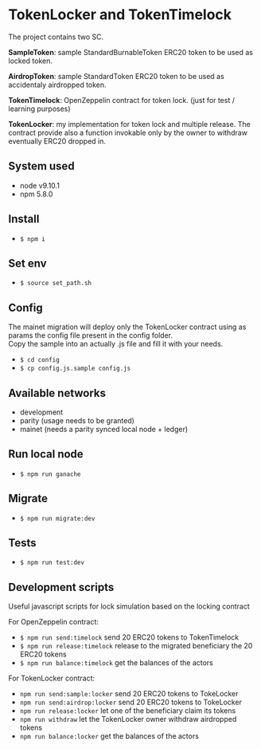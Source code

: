 # TokenLocker and TokenTimelock
The project contains two SC.

**SampleToken**: sample StandardBurnableToken ERC20 token to be used as locked token.

**AirdropToken**: sample StandardToken ERC20 token to be used as accidentaly airdropped token.

**TokenTimelock**: OpenZeppelin contract for token lock. (just for test / learning purposes)

**TokenLocker**: my implementation for token lock and multiple release.
The contract provide also a function invokable only by the owner to withdraw eventually ERC20 dropped in.

## System used
- node v9.10.1
- npm 5.8.0

## Install
- `$ npm i`

## Set env
- `$ source set_path.sh`

## Config
The mainet migration will deploy only the TokenLocker contract using as params the config file present in the config folder.<br>
Copy the sample into an actually .js file and fill it with your needs.

- `$ cd config`
- `$ cp config.js.sample config.js`

## Available networks
- development
- parity (usage needs to be granted)
- mainet (needs a parity synced local node + ledger)

## Run local node
- `$ npm run ganache`

## Migrate
- `$ npm run migrate:dev`

## Tests
- `$ npm run test:dev`

## Development scripts
Useful javascript scripts for lock simulation based on the locking contract

For OpenZeppelin contract:

- `$ npm run send:timelock`    send 20 ERC20 tokens to TokenTimelock 
- `$ npm run release:timelock` release to the migrated beneficiary the 20 ERC20 tokens
- `$ npm run balance:timelock` get the balances of the actors
  
For TokenLocker contract:

- `npm run send:sample:locker`  send 20 ERC20 tokens to TokeLocker 
- `npm run send:airdrop:locker` send 20 ERC20 tokens to TokeLocker
- `npm run release:locker` let one of the beneficiary claim its tokens
- `npm run withdraw` let the TokenLocker owner withdraw airdropped tokens
- `npm run balance:locker` get the balances of the actors

